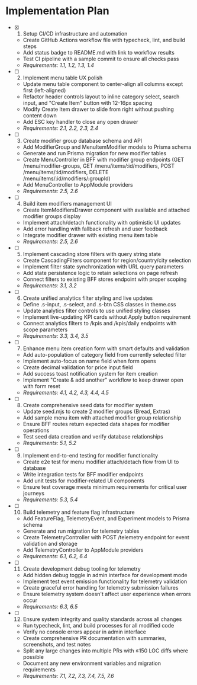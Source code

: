 # Implementation Plan

- [x] 1. Setup CI/CD infrastructure and automation
  - Create GitHub Actions workflow file with typecheck, lint, and build steps
  - Add status badge to README.md with link to workflow results
  - Test CI pipeline with a sample commit to ensure all checks pass
  - _Requirements: 1.1, 1.2, 1.3, 1.4_

- [ ] 2. Implement menu table UX polish
  - Update menu table component to center-align all columns except first (left-aligned)
  - Refactor header controls layout to inline category select, search input, and "Create Item" button with 12-16px spacing
  - Modify Create Item drawer to slide from right without pushing content down
  - Add ESC key handler to close any open drawer
  - _Requirements: 2.1, 2.2, 2.3, 2.4_

- [ ] 3. Create modifier group database schema and API
  - Add ModifierGroup and MenuItemModifier models to Prisma schema
  - Generate and run Prisma migration for new modifier tables
  - Create MenuController in BFF with modifier group endpoints (GET /menu/modifier-groups, GET /menu/items/:id/modifiers, POST /menu/items/:id/modifiers, DELETE /menu/items/:id/modifiers/:groupId)
  - Add MenuController to AppModule providers
  - _Requirements: 2.5, 2.6_

- [ ] 4. Build item modifiers management UI
  - Create ItemModifiersDrawer component with available and attached modifier groups display
  - Implement attach/detach functionality with optimistic UI updates
  - Add error handling with fallback refresh and user feedback
  - Integrate modifier drawer with existing menu item table
  - _Requirements: 2.5, 2.6_

- [ ] 5. Implement cascading store filters with query string state
  - Create CascadingFilters component for region/country/city selection
  - Implement filter state synchronization with URL query parameters
  - Add state persistence logic to retain selections on page refresh
  - Connect filters to existing BFF stores endpoint with proper scoping
  - _Requirements: 3.1, 3.2_

- [ ] 6. Create unified analytics filter styling and live updates
  - Define .s-input, .s-select, and .s-btn CSS classes in theme.css
  - Update analytics filter controls to use unified styling classes
  - Implement live-updating KPI cards without Apply button requirement
  - Connect analytics filters to /kpis and /kpis/daily endpoints with scope parameters
  - _Requirements: 3.3, 3.4, 3.5_

- [ ] 7. Enhance menu item creation form with smart defaults and validation
  - Add auto-population of category field from currently selected filter
  - Implement auto-focus on name field when form opens
  - Create decimal validation for price input field
  - Add success toast notification system for item creation
  - Implement "Create & add another" workflow to keep drawer open with form reset
  - _Requirements: 4.1, 4.2, 4.3, 4.4, 4.5_

- [ ] 8. Create comprehensive seed data for modifier system
  - Update seed.mjs to create 2 modifier groups (Bread, Extras)
  - Add sample menu item with attached modifier group relationship
  - Ensure BFF routes return expected data shapes for modifier operations
  - Test seed data creation and verify database relationships
  - _Requirements: 5.1, 5.2_

- [ ] 9. Implement end-to-end testing for modifier functionality
  - Create e2e test for menu modifier attach/detach flow from UI to database
  - Write integration tests for BFF modifier endpoints
  - Add unit tests for modifier-related UI components
  - Ensure test coverage meets minimum requirements for critical user journeys
  - _Requirements: 5.3, 5.4_

- [ ] 10. Build telemetry and feature flag infrastructure
  - Add FeatureFlag, TelemetryEvent, and Experiment models to Prisma schema
  - Generate and run migration for telemetry tables
  - Create TelemetryController with POST /telemetry endpoint for event validation and storage
  - Add TelemetryController to AppModule providers
  - _Requirements: 6.1, 6.2, 6.4_

- [ ] 11. Create development debug tooling for telemetry
  - Add hidden debug toggle in admin interface for development mode
  - Implement test event emission functionality for telemetry validation
  - Create graceful error handling for telemetry submission failures
  - Ensure telemetry system doesn't affect user experience when errors occur
  - _Requirements: 6.3, 6.5_

- [ ] 12. Ensure system integrity and quality standards across all changes
  - Run typecheck, lint, and build processes for all modified code
  - Verify no console errors appear in admin interface
  - Create comprehensive PR documentation with summaries, screenshots, and test notes
  - Split any large changes into multiple PRs with ≤150 LOC diffs where possible
  - Document any new environment variables and migration requirements
  - _Requirements: 7.1, 7.2, 7.3, 7.4, 7.5, 7.6_